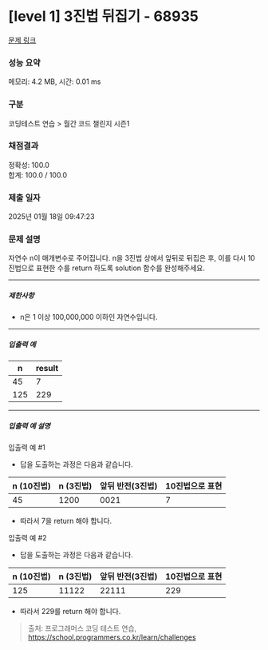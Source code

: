 # [level 1] 3진법 뒤집기 - 68935 

[문제 링크](https://school.programmers.co.kr/learn/courses/30/lessons/68935?language=cpp) 

### 성능 요약

메모리: 4.2 MB, 시간: 0.01 ms

### 구분

코딩테스트 연습 > 월간 코드 챌린지 시즌1

### 채점결과

정확성: 100.0<br/>합계: 100.0 / 100.0

### 제출 일자

2025년 01월 18일 09:47:23

### 문제 설명

<p><br-span><br-bold><br-fixation fixation-strength="1">자</br-fixation><br-fixation fixation-strength="2">연</br-fixation><br-fixation fixation-strength="3">수</br-fixation></br-bold> <br-bold><br-fixation fixation-strength="1">n</br-fixation><br-fixation fixation-strength="2">이</br-fixation></br-bold> <br-bold><br-fixation fixation-strength="1">매</br-fixation><br-fixation fixation-strength="2">개</br-fixation><br-fixation fixation-strength="3">변</br-fixation><br-fixation fixation-strength="4">수</br-fixation></br-bold><br-edge>로</br-edge> <br-bold><br-fixation fixation-strength="1">주</br-fixation><br-fixation fixation-strength="2">어</br-fixation><br-fixation fixation-strength="3">집</br-fixation><br-fixation fixation-strength="4">니</br-fixation></br-bold><br-edge>다</br-edge>. <br-bold><br-fixation fixation-strength="1">n</br-fixation><br-fixation fixation-strength="2">을</br-fixation></br-bold> 3<br-bold><br-fixation fixation-strength="1">진</br-fixation><br-fixation fixation-strength="2">법</br-fixation></br-bold> <br-bold><br-fixation fixation-strength="1">상</br-fixation><br-fixation fixation-strength="2">에</br-fixation><br-fixation fixation-strength="3">서</br-fixation></br-bold> <br-bold><br-fixation fixation-strength="1">앞</br-fixation><br-fixation fixation-strength="2">뒤</br-fixation><br-fixation fixation-strength="3">로</br-fixation></br-bold> <br-bold><br-fixation fixation-strength="1">뒤</br-fixation><br-fixation fixation-strength="2">집</br-fixation><br-fixation fixation-strength="3">은</br-fixation></br-bold> <br-bold><br-fixation fixation-strength="1">후</br-fixation></br-bold>, <br-bold><br-fixation fixation-strength="1">이</br-fixation><br-fixation fixation-strength="2">를</br-fixation></br-bold> <br-bold><br-fixation fixation-strength="1">다</br-fixation><br-fixation fixation-strength="2">시</br-fixation></br-bold> 10<br-bold><br-fixation fixation-strength="1">진</br-fixation><br-fixation fixation-strength="2">법</br-fixation><br-fixation fixation-strength="3">으</br-fixation></br-bold><br-edge>로</br-edge> <br-bold><br-fixation fixation-strength="1">표</br-fixation><br-fixation fixation-strength="2">현</br-fixation><br-fixation fixation-strength="3">한</br-fixation></br-bold> <br-bold><br-fixation fixation-strength="1">수</br-fixation><br-fixation fixation-strength="2">를</br-fixation></br-bold> <br-bold><br-fixation fixation-strength="1">r</br-fixation><br-fixation fixation-strength="2">e</br-fixation><br-fixation fixation-strength="3">t</br-fixation><br-fixation fixation-strength="4">u</br-fixation></br-bold><br-edge>rn</br-edge> <br-bold><br-fixation fixation-strength="1">하</br-fixation><br-fixation fixation-strength="2">도</br-fixation><br-fixation fixation-strength="3">록</br-fixation></br-bold> <br-bold><br-fixation fixation-strength="1">so</br-fixation><br-fixation fixation-strength="2">lu</br-fixation><br-fixation fixation-strength="3">ti</br-fixation><br-fixation fixation-strength="4"></br-fixation></br-bold><br-edge>on</br-edge> <br-bold><br-fixation fixation-strength="1">함</br-fixation><br-fixation fixation-strength="2">수</br-fixation><br-fixation fixation-strength="3">를</br-fixation></br-bold> <br-bold><br-fixation fixation-strength="1">완</br-fixation><br-fixation fixation-strength="2">성</br-fixation><br-fixation fixation-strength="3">해</br-fixation><br-fixation fixation-strength="4">주</br-fixation></br-bold><br-edge>세요</br-edge>.</br-span></p>

<hr>

<h5><br-span><br-bold><br-fixation fixation-strength="1">제</br-fixation><br-fixation fixation-strength="2">한</br-fixation><br-fixation fixation-strength="3">사</br-fixation></br-bold><br-edge>항</br-edge></br-span></h5>

<ul>
<li><br-span><br-bold><br-fixation fixation-strength="1">n</br-fixation><br-fixation fixation-strength="2">은</br-fixation></br-bold> 1 <br-bold><br-fixation fixation-strength="1">이</br-fixation><br-fixation fixation-strength="2">상</br-fixation></br-bold> 100,000,000 <br-bold><br-fixation fixation-strength="1">이</br-fixation><br-fixation fixation-strength="2">하</br-fixation><br-fixation fixation-strength="3">인</br-fixation></br-bold> <br-bold><br-fixation fixation-strength="1">자</br-fixation><br-fixation fixation-strength="2">연</br-fixation><br-fixation fixation-strength="3">수</br-fixation><br-fixation fixation-strength="4">입</br-fixation></br-bold><br-edge>니다</br-edge>.</br-span></li>
</ul>

<hr>

<h5><br-span><br-bold><br-fixation fixation-strength="1">입</br-fixation><br-fixation fixation-strength="2">출</br-fixation><br-fixation fixation-strength="3">력</br-fixation></br-bold> <br-bold><br-fixation fixation-strength="1">예</br-fixation></br-bold></br-span></h5>
<table class="table">
        <thead><tr>
<th><br-span><br-bold><br-fixation fixation-strength="1">n</br-fixation></br-bold></br-span></th>
<th><br-span><br-bold><br-fixation fixation-strength="1">r</br-fixation><br-fixation fixation-strength="2">e</br-fixation><br-fixation fixation-strength="3">s</br-fixation><br-fixation fixation-strength="4">u</br-fixation></br-bold><br-edge>lt</br-edge></br-span></th>
</tr>
</thead>
        <tbody><tr>
<td>45</td>
<td>7</td>
</tr>
<tr>
<td>125</td>
<td>229</td>
</tr>
</tbody>
      </table>
<hr>

<h5><br-span><br-bold><br-fixation fixation-strength="1">입</br-fixation><br-fixation fixation-strength="2">출</br-fixation><br-fixation fixation-strength="3">력</br-fixation></br-bold> <br-bold><br-fixation fixation-strength="1">예</br-fixation></br-bold> <br-bold><br-fixation fixation-strength="1">설</br-fixation><br-fixation fixation-strength="2">명</br-fixation></br-bold></br-span></h5>

<p><br-span><br-bold><br-fixation fixation-strength="1">입</br-fixation><br-fixation fixation-strength="2">출</br-fixation><br-fixation fixation-strength="3">력</br-fixation></br-bold> <br-bold><br-fixation fixation-strength="1">예</br-fixation></br-bold> #1</br-span></p>

<ul>
<li><br-span><br-bold><br-fixation fixation-strength="1">답</br-fixation><br-fixation fixation-strength="2">을</br-fixation></br-bold> <br-bold><br-fixation fixation-strength="1">도</br-fixation><br-fixation fixation-strength="2">출</br-fixation><br-fixation fixation-strength="3">하</br-fixation></br-bold><br-edge>는</br-edge> <br-bold><br-fixation fixation-strength="1">과</br-fixation><br-fixation fixation-strength="2">정</br-fixation><br-fixation fixation-strength="3">은</br-fixation></br-bold> <br-bold><br-fixation fixation-strength="1">다</br-fixation><br-fixation fixation-strength="2">음</br-fixation><br-fixation fixation-strength="3">과</br-fixation></br-bold> <br-bold><br-fixation fixation-strength="1">같</br-fixation><br-fixation fixation-strength="2">습</br-fixation><br-fixation fixation-strength="3">니</br-fixation></br-bold><br-edge>다</br-edge>.</br-span></li>
</ul>
<table class="table">
        <thead><tr>
<th><br-span><br-bold><br-fixation fixation-strength="1">n</br-fixation></br-bold> (10<br-bold><br-fixation fixation-strength="1">진</br-fixation><br-fixation fixation-strength="2">법</br-fixation></br-bold>)</br-span></th>
<th><br-span><br-bold><br-fixation fixation-strength="1">n</br-fixation></br-bold> (3<br-bold><br-fixation fixation-strength="1">진</br-fixation><br-fixation fixation-strength="2">법</br-fixation></br-bold>)</br-span></th>
<th><br-span><br-bold><br-fixation fixation-strength="1">앞</br-fixation><br-fixation fixation-strength="2">뒤</br-fixation></br-bold> <br-bold><br-fixation fixation-strength="1">반</br-fixation><br-fixation fixation-strength="2">전</br-fixation></br-bold>(3<br-bold><br-fixation fixation-strength="1">진</br-fixation><br-fixation fixation-strength="2">법</br-fixation></br-bold>)</br-span></th>
<th><br-span>10<br-bold><br-fixation fixation-strength="1">진</br-fixation><br-fixation fixation-strength="2">법</br-fixation><br-fixation fixation-strength="3">으</br-fixation></br-bold><br-edge>로</br-edge> <br-bold><br-fixation fixation-strength="1">표</br-fixation><br-fixation fixation-strength="2">현</br-fixation></br-bold></br-span></th>
</tr>
</thead>
        <tbody><tr>
<td>45</td>
<td>1200</td>
<td>0021</td>
<td>7</td>
</tr>
</tbody>
      </table>
<ul>
<li><br-span><br-bold><br-fixation fixation-strength="1">따</br-fixation><br-fixation fixation-strength="2">라</br-fixation><br-fixation fixation-strength="3">서</br-fixation></br-bold> 7<br-bold><br-fixation fixation-strength="1">을</br-fixation></br-bold> <br-bold><br-fixation fixation-strength="1">r</br-fixation><br-fixation fixation-strength="2">e</br-fixation><br-fixation fixation-strength="3">t</br-fixation><br-fixation fixation-strength="4">u</br-fixation></br-bold><br-edge>rn</br-edge> <br-bold><br-fixation fixation-strength="1">해</br-fixation><br-fixation fixation-strength="2">야</br-fixation></br-bold> <br-bold><br-fixation fixation-strength="1">합</br-fixation><br-fixation fixation-strength="2">니</br-fixation><br-fixation fixation-strength="3">다</br-fixation></br-bold>.</br-span></li>
</ul>

<p><br-span><br-bold><br-fixation fixation-strength="1">입</br-fixation><br-fixation fixation-strength="2">출</br-fixation><br-fixation fixation-strength="3">력</br-fixation></br-bold> <br-bold><br-fixation fixation-strength="1">예</br-fixation></br-bold> #2</br-span></p>

<ul>
<li><br-span><br-bold><br-fixation fixation-strength="1">답</br-fixation><br-fixation fixation-strength="2">을</br-fixation></br-bold> <br-bold><br-fixation fixation-strength="1">도</br-fixation><br-fixation fixation-strength="2">출</br-fixation><br-fixation fixation-strength="3">하</br-fixation></br-bold><br-edge>는</br-edge> <br-bold><br-fixation fixation-strength="1">과</br-fixation><br-fixation fixation-strength="2">정</br-fixation><br-fixation fixation-strength="3">은</br-fixation></br-bold> <br-bold><br-fixation fixation-strength="1">다</br-fixation><br-fixation fixation-strength="2">음</br-fixation><br-fixation fixation-strength="3">과</br-fixation></br-bold> <br-bold><br-fixation fixation-strength="1">같</br-fixation><br-fixation fixation-strength="2">습</br-fixation><br-fixation fixation-strength="3">니</br-fixation></br-bold><br-edge>다</br-edge>.</br-span></li>
</ul>
<table class="table">
        <thead><tr>
<th><br-span><br-bold><br-fixation fixation-strength="1">n</br-fixation></br-bold> (10<br-bold><br-fixation fixation-strength="1">진</br-fixation><br-fixation fixation-strength="2">법</br-fixation></br-bold>)</br-span></th>
<th><br-span><br-bold><br-fixation fixation-strength="1">n</br-fixation></br-bold> (3<br-bold><br-fixation fixation-strength="1">진</br-fixation><br-fixation fixation-strength="2">법</br-fixation></br-bold>)</br-span></th>
<th><br-span><br-bold><br-fixation fixation-strength="1">앞</br-fixation><br-fixation fixation-strength="2">뒤</br-fixation></br-bold> <br-bold><br-fixation fixation-strength="1">반</br-fixation><br-fixation fixation-strength="2">전</br-fixation></br-bold>(3<br-bold><br-fixation fixation-strength="1">진</br-fixation><br-fixation fixation-strength="2">법</br-fixation></br-bold>)</br-span></th>
<th><br-span>10<br-bold><br-fixation fixation-strength="1">진</br-fixation><br-fixation fixation-strength="2">법</br-fixation><br-fixation fixation-strength="3">으</br-fixation></br-bold><br-edge>로</br-edge> <br-bold><br-fixation fixation-strength="1">표</br-fixation><br-fixation fixation-strength="2">현</br-fixation></br-bold></br-span></th>
</tr>
</thead>
        <tbody><tr>
<td>125</td>
<td>11122</td>
<td>22111</td>
<td>229</td>
</tr>
</tbody>
      </table>
<ul>
<li><br-span><br-bold><br-fixation fixation-strength="1">따</br-fixation><br-fixation fixation-strength="2">라</br-fixation><br-fixation fixation-strength="3">서</br-fixation></br-bold> 229<br-bold><br-fixation fixation-strength="1">를</br-fixation></br-bold> <br-bold><br-fixation fixation-strength="1">r</br-fixation><br-fixation fixation-strength="2">e</br-fixation><br-fixation fixation-strength="3">t</br-fixation><br-fixation fixation-strength="4">u</br-fixation></br-bold><br-edge>rn</br-edge> <br-bold><br-fixation fixation-strength="1">해</br-fixation><br-fixation fixation-strength="2">야</br-fixation></br-bold> <br-bold><br-fixation fixation-strength="1">합</br-fixation><br-fixation fixation-strength="2">니</br-fixation><br-fixation fixation-strength="3">다</br-fixation></br-bold>.</br-span></li>
</ul>


> 출처: 프로그래머스 코딩 테스트 연습, https://school.programmers.co.kr/learn/challenges